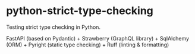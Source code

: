 # python-strict-type-checking

Testing strict type checking in Python.

FastAPI (based on Pydantic) + Strawberry (GraphQL library) + SqlAlchemy (ORM) + Pyright (static type checking) + Ruff (linting & formatting)

